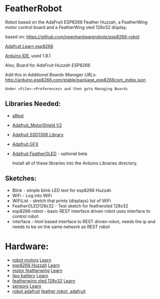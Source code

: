 FeatherRobot
======
Robot based on the AdaFruit ESP8266 Feather Huzzah, a FeatherWing motor control board and a FeatherWing oled 128x32 display.

based on: https://github.com/openhardwarerobots/esp8266-robot

[Adafruit Learn esp8266](https://learn.adafruit.com/build-an-esp8266-mobile-robot)

[Arduino IDE](https://www.arduino.cc/en/Main/Software), used 1.8.1

Also, Board for _AdaFruit Huzzah ESP8266_  

   Add this in _Additional Boards Manager URLs_: http://arduino.esp8266.com/stable/package_esp8266com_index.json

    Under <File>-<Preferences> and then goto Managing Boards

**Libraries Needed:**
------
+ [aRest](https://github.com/marcoschwartz/aREST)
+ [Adafruit_MotorShield V2](https://github.com/adafruit/Adafruit_Motor_Shield_V2_Library)
+ [Adafruit SSD1306 Library](https://github.com/adafruit/Adafruit_SSD1306)
+ [Adafruit GFX](https://github.com/adafruit/Adafruit-GFX-Library)
+ [Adafruit FeatherOLED](https://github.com/adafruit/Adafruit_FeatherOLED) - optional beta

  Install all of these libraries into the Arduino Libraries directory.

Sketches:
------
* Blink - simple blink LED test for esp8266 Huzzah
* WiFi - Log into WiFi
* WiFiList - sketch that prints (displays) list of WiFi
* FeatherOLED128x32 - Test sketch for featheroled 128x32
* esp8266-robot - basic REST interface driven robot uses interface to control robot
* interface - html based interface to REST driven robot, needs the ip and needs to be on the same network as REST robot

# Hardware:

+ [robot motors](https://www.adafruit.com/products/3244) [Learn]()
+ [esp8266 Huzzah](https://www.adafruit.com/products/2821) [Learn]()
+ [motor featherwing](https://www.adafruit.com/products/2927) [Learn]()
+ [lipo battery](https://www.adafruit.com/products/1781) [Learn]()
+ [featherwing oled 128x32](https://www.adafruit.com/products/2900) [Learn](https://learn.adafruit.com/adafruit-oled-featherwing)
+ [sensors](https://www.adafruit.com/products/1927) [Learn]()
+ [robot adafruit](https://learn.adafruit.com/curiebot-arduino-101-mini-robot-rover) [feather robot, adafruit](https://learn.adafruit.com/my-mini-race-car/how-your-robot-works-the-basics)
